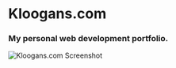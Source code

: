 # Kloogans.com

### My personal web development portfolio.

![Kloogans.com Screenshot](<https://littlebuilds.s3.amazonaws.com/screenshot-rocks+(28).png>)
